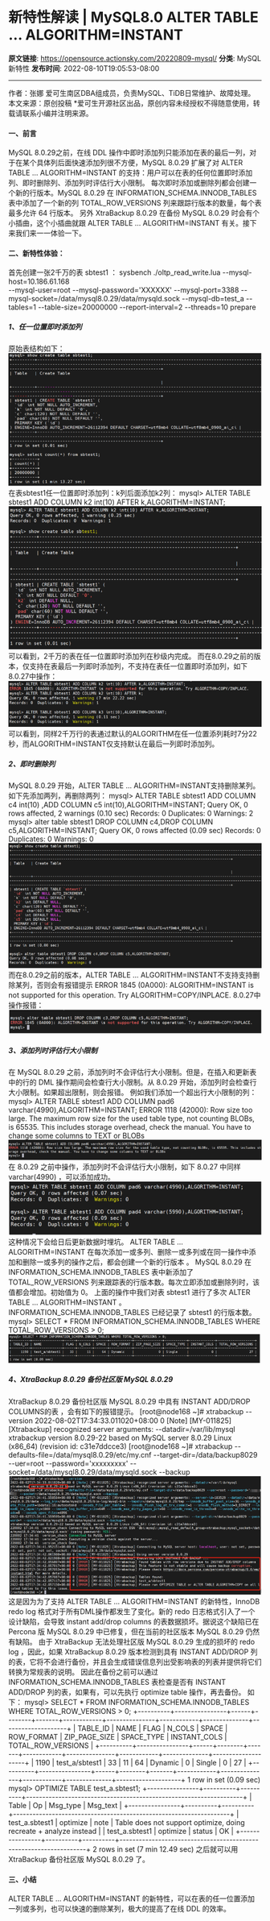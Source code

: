 # 新特性解读 | MySQL8.0 ALTER TABLE … ALGORITHM=INSTANT

**原文链接**: https://opensource.actionsky.com/20220809-mysql/
**分类**: MySQL 新特性
**发布时间**: 2022-08-10T19:05:53-08:00

---

作者：张娜
爱可生南区DBA组成员，负责MySQL、TiDB日常维护、故障处理。
本文来源：原创投稿
*爱可生开源社区出品，原创内容未经授权不得随意使用，转载请联系小编并注明来源。
#### 一、前言
MySQL 8.0.29之前，在线 DDL 操作中即时添加列只能添加在表的最后一列，对于在某个具体列后面快速添加列很不方便，MySQL 8.0.29 扩展了对 ALTER TABLE … ALGORITHM=INSTANT 的支持：用户可以在表的任何位置即时添加列、即时删除列、添加列时评估行大小限制。
每次即时添加或删除列都会创建一个新的行版本。MySQL 8.0.29 在 INFORMATION_SCHEMA.INNODB_TABLES 表中添加了一个新的列 TOTAL_ROW_VERSIONS 列来跟踪行版本的数量，每个表最多允许 64 行版本。
另外 XtraBackup 8.0.29 在备份 MySQL 8.0.29 时会有个小插曲，这个小插曲就跟 ALTER TABLE … ALGORITHM=INSTANT 有关。接下来我们来一一体验一下。
#### 二、新特性体验：
首先创建一张2千万的表 sbtest1 ：
sysbench ./oltp_read_write.lua --mysql-host=10.186.61.168  
--mysql-user=root 
--mysql-password='XXXXXX' 
--mysql-port=3388 
--mysql-socket=/data/mysql8.0.29/data/mysqld.sock 
--mysql-db=test_a --tables=1 
--table-size=20000000 
--report-interval=2 
--threads=10 prepare
##### 1、任一位置即时添加列
原始表结构如下：
![](.img/26cc6f7f.png)
在表sbtest1任一位置即时添加列：k列后面添加k2列：
mysql> ALTER TABLE sbtest1 ADD COLUMN k2 int(10) AFTER k,ALGORITHM=INSTANT;
![](.img/1032f221.png)
可以看到，2千万的表在任一位置即时添加列在秒级内完成。
而在8.0.29之前的版本，仅支持在表最后一列即时添加列，不支持在表任一位置即时添加列，如下8.0.27中操作：
![](.img/f5d599c5.png)
可以看到，同样2千万行的表通过默认的ALGORITHM在任一位置添列耗时7分22秒，而ALGORITHM=INSTANT仅支持默认在最后一列即时添加列。
##### 2、即时删除列
MySQL 8.0.29 开始，ALTER TABLE … ALGORITHM=INSTANT支持删除某列。如下先添加两列，再删除两列：
mysql> ALTER TABLE sbtest1 ADD COLUMN c4 int(10) ,ADD COLUMN c5 int(10),ALGORITHM=INSTANT;
Query OK, 0 rows affected, 2 warnings (0.10 sec)
Records: 0  Duplicates: 0  Warnings: 2
mysql> alter table sbtest1 DROP COLUMN c4,DROP COLUMN c5,ALGORITHM=INSTANT;
Query OK, 0 rows affected (0.09 sec)
Records: 0  Duplicates: 0  Warnings: 0
![](.img/042eb6fd.png)
而在8.0.29之前的版本，ALTER TABLE … ALGORITHM=INSTANT不支持支持删除某列，否则会有报错提示 ERROR 1845 (0A000): ALGORITHM=INSTANT is not supported for this operation. Try ALGORITHM=COPY/INPLACE.
8.0.27中操作报错：
![](.img/9613e8f4.png)
##### 3、添加列时评估行大小限制
在 MySQL 8.0.29 之前，添加列时不会评估行大小限制。但是，在插入和更新表中的行的 DML 操作期间会检查行大小限制。从 8.0.29 开始，添加列时会检查行大小限制。如果超出限制，则会报错。
例如我们添加一个超出行大小限制的列：
mysql> ALTER TABLE sbtest1 ADD COLUMN pad6 varchar(4990),ALGORITHM=INSTANT;
ERROR 1118 (42000): Row size too large. The maximum row size for the used table type, not counting BLOBs, is 65535. This includes storage overhead, check the manual. You have to change some columns to TEXT or BLOBs
![](.img/3445976d.png)
在 8.0.29 之前中操作，添加列时不会评估行大小限制，如下 8.0.27 中同样 varchar(4990) ，可以添加成功。
![](.img/76d4280e.png)
这种情况下会给日后更新数据时埋坑。
ALTER TABLE &#8230; ALGORITHM=INSTANT 在每次添加一或多列、删除一或多列或在同一操作中添加和删除一或多列的操作之后，都会创建一个新的行版本 。
MySQL 8.0.29 在 INFORMATION_SCHEMA.INNODB_TABLES 表中新添加了 TOTAL_ROW_VERSIONS 列来跟踪表的行版本数。每次立即添加或删除列时，该值都会增加。初始值为 0。
上面的操作中我们对表 sbtest1 进行了多次 ALTER TABLE &#8230; ALGORITHM=INSTANT 。INFORMATION_SCHEMA.INNODB_TABLES 已经记录了 sbtest1 的行版本数。
mysql> SELECT * FROM INFORMATION_SCHEMA.INNODB_TABLES WHERE TOTAL_ROW_VERSIONS > 0;
![](.img/08f2e44b.png)
##### 4、XtraBackup 8.0.29 备份社区版 MySQL 8.0.29
XtraBackup 8.0.29 备份社区版 MySQL 8.0.29 中具有 INSTANT ADD/DROP COLUMNS的表 ，会有如下的报错提示。
[root@node168 ~]# xtrabackup --version
2022-08-02T17:34:33.011020+08:00 0 [Note] [MY-011825] [Xtrabackup] recognized server arguments: --datadir=/var/lib/mysql
xtrabackup version 8.0.29-22 based on MySQL server 8.0.29 Linux (x86_64) (revision id: c31e7ddcce3)
[root@node168 ~]# xtrabackup 
--defaults-file=/data/mysql8.0.29/etc/my.cnf 
--target-dir=/data/backup8029 
--uer=root 
--password='xxxxxxxxx' 
--socket=/data/mysql8.0.29/data/mysqld.sock 
--backup
![](.img/bd795172.png)
这是因为为了支持 ALTER TABLE … ALGORITHM=INSTANT 的新特性，InnoDB redo log 格式对于所有DML操作都发生了变化。新的 redo 日志格式引入了一个设计缺陷，会导致 instant add/drop columns 的表数据损坏。据说这个缺陷已在 Percona 版 MySQL 8.0.29 中已修复，但在当前的社区版本 MySQL 8.0.29 仍然有缺陷。
由于 XtraBackup 无法处理社区版 MySQL 8.0.29 生成的损坏的 redo log ，因此，如果 XtraBackup 8.0.29 版本检测到具有 INSTANT ADD/DROP 列的表，它将不会进行备份，并且会生成错误信息列出受影响表的列表并提供将它们转换为常规表的说明。
因此在备份之前可以通过 INFORMATION_SCHEMA.INNODB_TABLES 表检查是否有 INSTANT ADD/DROP 列的表，如果有，可以先执行 optimize table 操作，再去备份。
如下：
mysql> SELECT * FROM INFORMATION_SCHEMA.INNODB_TABLES WHERE TOTAL_ROW_VERSIONS > 0;
+----------+----------------+------+--------+-------+------------+---------------+------------+--------------+--------------------+
| TABLE_ID | NAME           | FLAG | N_COLS | SPACE | ROW_FORMAT | ZIP_PAGE_SIZE | SPACE_TYPE | INSTANT_COLS | TOTAL_ROW_VERSIONS |
+----------+----------------+------+--------+-------+------------+---------------+------------+--------------+--------------------+
|     1190 | test_a/sbtest1 |   33 |     11 |    64 | Dynamic    |             0 | Single     |            0 |                 27 |
+----------+----------------+------+--------+-------+------------+---------------+------------+--------------+--------------------+
1 row in set (0.09 sec)
mysql> OPTIMIZE TABLE test_a.sbtest1;
+----------------+----------+----------+-------------------------------------------------------------------+
| Table          | Op       | Msg_type | Msg_text                                                          |
+----------------+----------+----------+-------------------------------------------------------------------+
| test_a.sbtest1 | optimize | note     | Table does not support optimize, doing recreate + analyze instead |
| test_a.sbtest1 | optimize | status   | OK                                                                |
+----------------+----------+----------+-------------------------------------------------------------------+
2 rows in set (7 min 12.49 sec)
之后就可以用 XtraBackup 备份社区版 MySQL 8.0.29 了。
#### 三、小结
ALTER TABLE … ALGORITHM=INSTANT 的新特性，可以在表的任一位置添加一列或多列，也可以快速的删除某列，极大的提高了在线 DDL 的效率。